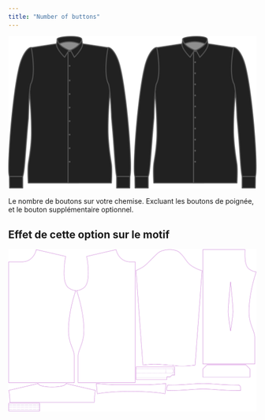 ```yaml
---
title: "Number of buttons"
---
```


![Boutons](buttons.svg)

Le nombre de boutons sur votre chemise. Excluant les boutons de poignée, et le bouton supplémentaire optionnel.

## Effet de cette option sur le motif

![Cette image montre l'effet de cette option en superposant plusieurs variantes qui ont une valeur différente pour cette option](simon_buttons_sample.svg "Effet de cette option sur le modèle")
